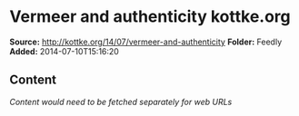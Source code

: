 # Vermeer and authenticity kottke.org

**Source:** http://kottke.org/14/07/vermeer-and-authenticity
**Folder:** Feedly
**Added:** 2014-07-10T15:16:20




## Content
*Content would need to be fetched separately for web URLs*
